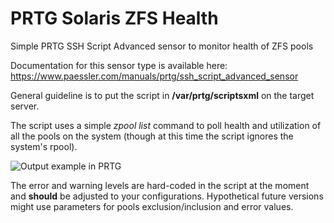 # PRTG Solaris ZFS Health
Simple PRTG SSH Script Advanced sensor to monitor health of ZFS pools 

Documentation for this sensor type is available here: https://www.paessler.com/manuals/prtg/ssh_script_advanced_sensor

General guideline is to put the script in **/var/prtg/scriptsxml** on the target server.

The script uses a simple _zpool list_ command to poll health and utilization of all the pools on the system (though at this time the script ignores the system's rpool).

![Output example in PRTG](http://souslasurface.net/img/prtg-solaris.png)

The error and warning levels are hard-coded in the script at the moment and **should** be adjusted to your configurations.
Hypothetical future versions might use parameters for pools exclusion/inclusion and error values.
